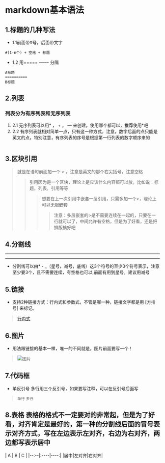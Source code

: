 ﻿# markdown基本语法
##  1.标题的几种写法
* 1.1前面带#号，后面带文字
```
#(1-n个) + 空格 + 标题
```
* 1.2 用===== ----- 分隔
```
A标题
==========
B标题
```

## 2.列表
### 列表分为有序列表和无序列表
1. 2.1 无序列表可以用* ， + ， — 来创建，使用哪个都可以，推荐使用*吧
2. 2.2 有序列表就相对简单一点，只有这一种方式，注意，数字后面的点只能是英文的点，特别注意，有序列表的序号是根据第一行列表的数字顺序来的
```
```

## 3.区块引用
> 就是在语句前面加一个 > ，注意是英文的那个右尖括号，注意空格
>> 引用因为是一个区块，理论上是应该什么内容都可以放，比如说：标题，列表，引用等等
>>> 想要在上一次引用中嵌套一层引用，只需多加一个>，理论上可以无限嵌套
>>>> 注意：多层嵌套的>是不需要连续在一起的，只要在一行就可以了，中间允许有空格，但是为了好看，还是把排版搞好吧

## 4.分割线
****
----
*  分割线可以由* - _（星号，减号，底线）这3个符号的至少3个符号表示，注意至少要3个，且不需要连续，有空格也可以,前面有用到星号，建议用减号

## 5.链接
*  支持2种链接方式：行内式和参数式，不管是哪一种，链接文字都是用 [方括号] 来标记。
> [行内式](https://github.com)

## 6.图片
*  用法跟链接的基本一样，唯一的不同就是，图片前面要写一个！
> ![图片](https://github.com)

## 7.代码框
* 单反引号 多行用三个反引号，如果要写注释，可以在反引号后面写
> `单行`
> ```多行```
>

## 8.表格 表格的格式不一定要对的非常起，但是为了好看，对齐肯定是最好的，第一种的分割线后面的冒号表示对齐方式，写在左边表示左对齐，右边为右对齐，两边都写表示居中
| A | B | C |
|--:--|:----|----:|
|居中|左对齐|右对齐|
